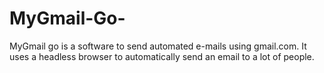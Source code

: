 # MyGmail-Go-
MyGmail go is a software to send automated e-mails using gmail.com.
It uses a headless browser to automatically send an email to a lot of people.
